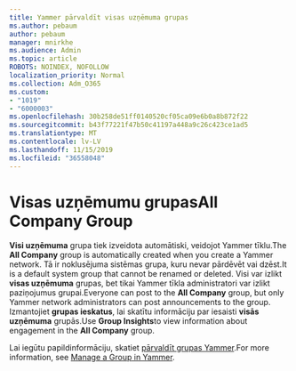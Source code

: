 ```yaml
---
title: Yammer pārvaldīt visas uzņēmuma grupas
ms.author: pebaum
author: pebaum
manager: mnirkhe
ms.audience: Admin
ms.topic: article
ROBOTS: NOINDEX, NOFOLLOW
localization_priority: Normal
ms.collection: Adm_O365
ms.custom:
- "1019"
- "6000003"
ms.openlocfilehash: 30b258de51ff0140520cf05ca09e6b0a8b872f22
ms.sourcegitcommit: b43f77221f47b50c41197a448a9c26c423ce1ad5
ms.translationtype: MT
ms.contentlocale: lv-LV
ms.lasthandoff: 11/15/2019
ms.locfileid: "36558048"
---
```

# <a name="all-company-group"></a><span data-ttu-id="4bb7f-102">Visas uzņēmumu grupas</span><span class="sxs-lookup"><span data-stu-id="4bb7f-102">All Company Group</span></span>

<span data-ttu-id="4bb7f-103">**Visi uzņēmuma** grupa tiek izveidota automātiski, veidojot Yammer tīklu.</span><span class="sxs-lookup"><span data-stu-id="4bb7f-103">The **All Company** group is automatically created when you create a Yammer network.</span></span> <span data-ttu-id="4bb7f-104">Tā ir noklusējuma sistēmas grupa, kuru nevar pārdēvēt vai dzēst.</span><span class="sxs-lookup"><span data-stu-id="4bb7f-104">It is a default system group that cannot be renamed or deleted.</span></span> <span data-ttu-id="4bb7f-105">Visi var izlikt **visas uzņēmuma** grupas, bet tikai Yammer tīkla administratori var izlikt paziņojumus grupai.</span><span class="sxs-lookup"><span data-stu-id="4bb7f-105">Everyone can post to the **All Company** group, but only Yammer network administrators can post announcements to the group.</span></span> <span data-ttu-id="4bb7f-106">Izmantojiet **grupas ieskatus**, lai skatītu informāciju par iesaisti **visās uzņēmuma** grupās.</span><span class="sxs-lookup"><span data-stu-id="4bb7f-106">Use **Group Insights**to view information about engagement in the **All Company** group.</span></span>

<span data-ttu-id="4bb7f-107">Lai iegūtu papildinformāciju, skatiet [pārvaldīt grupas Yammer](https://support.office.com/article/Manage-a-group-in-Yammer-6e05c6d6-5548-4c88-89cd-e6757a514ef2).</span><span class="sxs-lookup"><span data-stu-id="4bb7f-107">For more information, see [Manage a Group in Yammer](https://support.office.com/article/Manage-a-group-in-Yammer-6e05c6d6-5548-4c88-89cd-e6757a514ef2).</span></span>
